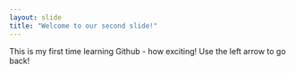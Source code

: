 ```yaml
---
layout: slide
title: "Welcome to our second slide!"
---
```

This is my first time learning Github - how exciting!
Use the left arrow to go back!
